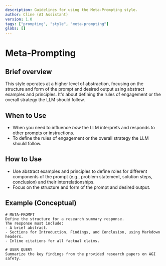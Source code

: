 ```yaml
---
description: Guidelines for using the Meta-Prompting style.
author: Cline (AI Assistant)
version: 1.0
tags: ["prompting", "style", "meta-prompting"]
globs: []
---
```


# Meta-Prompting

## Brief overview
This style operates at a higher level of abstraction, focusing on the structure and form of the prompt and desired output using abstract examples and principles. It's about defining the rules of engagement or the overall strategy the LLM should follow.

## When to Use
- When you need to influence *how* the LLM interprets and responds to other prompts or instructions.
- To define the rules of engagement or the overall strategy the LLM should follow.

## How to Use
- Use abstract examples and principles to define roles for different components of the prompt (e.g., problem statement, solution steps, conclusion) and their interrelationships.
- Focus on the structure and form of the prompt and desired output.

## Example (Conceptual)
```
# META-PROMPT
Define the structure for a research summary response.
The response must include:
- A brief abstract.
- Sections for Introduction, Findings, and Conclusion, using Markdown headers.
- Inline citations for all factual claims.

# USER QUERY
Summarize the key findings from the provided research papers on AGI safety.
